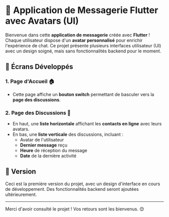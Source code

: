 # 🌟 Application de Messagerie Flutter avec Avatars (UI)

Bienvenue dans cette **application de messagerie** créée avec **Flutter** ! Chaque utilisateur dispose d'un **avatar personnalisé** pour enrichir l'expérience de chat. Ce projet présente plusieurs interfaces utilisateur (UI) avec un design soigné, mais sans fonctionnalités backend pour le moment.

## 📱 Écrans Développés

### 1. Page d'Accueil 🏠
- Cette page affiche un **bouton switch** permettant de basculer vers la **page des discussions**.

### 2. Page des Discussions 💬
- En haut, une **liste horizontale** affichant les **contacts en ligne** avec leurs avatars.
- En bas, une **liste verticale** des discussions, incluant :
  - Avatar de l'utilisateur
  - **Dernier message** reçu
  - **Heure** de réception du message
  - **Date** de la dernière activité

## 🚀 Version
Ceci est la première version du projet, avec un design d'interface en cours de développement. Des fonctionnalités backend seront ajoutées ultérieurement.

---

Merci d'avoir consulté le projet ! Vos retours sont les bienvenus. 😊
